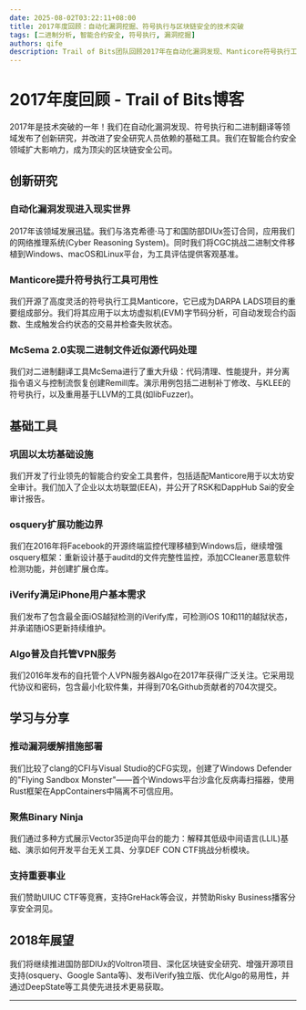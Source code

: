 ```yaml
---
date: 2025-08-02T03:22:11+08:00
title: 2017年度回顾：自动化漏洞挖掘、符号执行与区块链安全的技术突破
tags: [二进制分析, 智能合约安全, 符号执行, 漏洞挖掘]
authors: qife
description: Trail of Bits团队回顾2017年在自动化漏洞发现、Manticore符号执行工具、McSema二进制翻译等领域的重大技术进展，以及其在区块链安全、osquery终端监控等领域的创新实践。
---
```


# 2017年度回顾 - Trail of Bits博客

2017年是技术突破的一年！我们在自动化漏洞发现、符号执行和二进制翻译等领域发布了创新研究，并改进了安全研究人员依赖的基础工具。我们在智能合约安全领域扩大影响力，成为顶尖的区块链安全公司。

## 创新研究

### 自动化漏洞发现进入现实世界
2017年该领域发展迅猛。我们与洛克希德·马丁和国防部DIUx签订合同，应用我们的网络推理系统(Cyber Reasoning System)。同时我们将CGC挑战二进制文件移植到Windows、macOS和Linux平台，为工具评估提供客观基准。

### Manticore提升符号执行工具可用性
我们开源了高度灵活的符号执行工具Manticore，它已成为DARPA LADS项目的重要组成部分。我们将其应用于以太坊虚拟机(EVM)字节码分析，可自动发现合约函数、生成触发合约状态的交易并检查失败状态。

### McSema 2.0实现二进制文件近似源代码处理
我们对二进制翻译工具McSema进行了重大升级：代码清理、性能提升，并分离指令语义与控制流恢复创建Remill库。演示用例包括二进制补丁修改、与KLEE的符号执行，以及重用基于LLVM的工具(如libFuzzer)。

## 基础工具

### 巩固以太坊基础设施
我们开发了行业领先的智能合约安全工具套件，包括适配Manticore用于以太坊安全审计。我们加入了企业以太坊联盟(EEA)，并公开了RSK和DappHub Sai的安全审计报告。

### osquery扩展功能边界
我们在2016年将Facebook的开源终端监控代理移植到Windows后，继续增强osquery框架：重新设计基于auditd的文件完整性监控，添加CCleaner恶意软件检测功能，并创建扩展仓库。

### iVerify满足iPhone用户基本需求
我们发布了包含最全面iOS越狱检测的iVerify库，可检测iOS 10和11的越狱状态，并承诺随iOS更新持续维护。

### Algo普及自托管VPN服务
我们2016年发布的自托管个人VPN服务器Algo在2017年获得广泛关注。它采用现代协议和密码，包含最小化软件集，并得到70名Github贡献者的704次提交。

## 学习与分享

### 推动漏洞缓解措施部署
我们比较了clang的CFI与Visual Studio的CFG实现，创建了Windows Defender的"Flying Sandbox Monster"——首个Windows平台沙盒化反病毒扫描器，使用Rust框架在AppContainers中隔离不可信应用。

### 聚焦Binary Ninja
我们通过多种方式展示Vector35逆向平台的能力：解释其低级中间语言(LLIL)基础、演示如何开发平台无关工具、分享DEF CON CTF挑战分析模块。

### 支持重要事业
我们赞助UIUC CTF等竞赛，支持GreHack等会议，并赞助Risky Business播客分享安全洞见。

## 2018年展望
我们将继续推进国防部DIUx的Voltron项目、深化区块链安全研究、增强开源项目支持(osquery、Google Santa等)、发布iVerify独立版、优化Algo的易用性，并通过DeepState等工具使先进技术更易获取。

---

